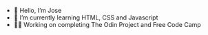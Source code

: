 - 👋 Hello, I’m Jose 
- 🌱 I’m currently learning HTML, CSS and Javascript    
-  🧑‍💻 Working on completing The Odin Project and Free Code Camp     
<!---             
Jose-Flor/Jose-Flor is a ✨ special ✨ repository because its `README.md` (this file) appears on your GitHub profile.
You can click the Preview link to take a look at your changes.
--->
